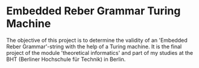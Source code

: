 # Embedded Reber Grammar Turing Machine
The objective of this project is to determine the validity of an 'Embedded Reber Grammar'-string with the help of a Turing machine.
It is the final project of the module 'theoretical informatics' and part of my studies at the BHT (Berliner Hochschule für Technik) in Berlin.
